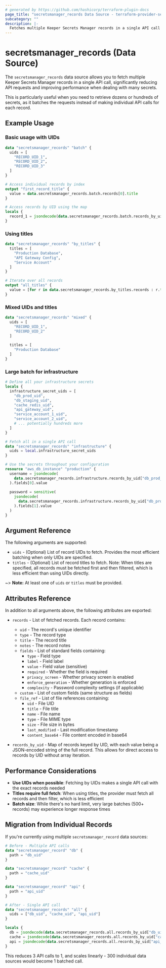 ```yaml
---
# generated by https://github.com/hashicorp/terraform-plugin-docs
page_title: "secretsmanager_records Data Source - terraform-provider-secretsmanager"
subcategory: ""
description: |-
  Fetches multiple Keeper Secrets Manager records in a single API call
---
```


# secretsmanager_records (Data Source)

The `secretsmanager_records` data source allows you to fetch multiple Keeper Secrets Manager records in a single API call, significantly reducing API requests and improving performance when dealing with many secrets.

This is particularly useful when you need to retrieve dozens or hundreds of secrets, as it batches the requests instead of making individual API calls for each record.

## Example Usage

### Basic usage with UIDs

```terraform
data "secretsmanager_records" "batch" {
  uids = [
    "RECORD_UID_1",
    "RECORD_UID_2",
    "RECORD_UID_3"
  ]
}

# Access individual records by index
output "first_record_title" {
  value = data.secretsmanager_records.batch.records[0].title
}

# Access records by UID using the map
locals {
  record_1 = jsondecode(data.secretsmanager_records.batch.records_by_uid["RECORD_UID_1"])
}
```

### Using titles

```terraform
data "secretsmanager_records" "by_titles" {
  titles = [
    "Production Database",
    "API Gateway Config",
    "Service Account"
  ]
}

# Iterate over all records
output "all_titles" {
  value = [for r in data.secretsmanager_records.by_titles.records : r.title]
}
```

### Mixed UIDs and titles

```terraform
data "secretsmanager_records" "mixed" {
  uids = [
    "RECORD_UID_1",
    "RECORD_UID_2"
  ]
  
  titles = [
    "Production Database"
  ]
}
```

### Large batch for infrastructure

```terraform
# Define all your infrastructure secrets
locals {
  infrastructure_secret_uids = [
    "db_prod_uid",
    "db_staging_uid",
    "cache_redis_uid",
    "api_gateway_uid",
    "service_account_1_uid",
    "service_account_2_uid",
    # ... potentially hundreds more
  ]
}

# Fetch all in a single API call
data "secretsmanager_records" "infrastructure" {
  uids = local.infrastructure_secret_uids
}

# Use the secrets throughout your configuration
resource "aws_db_instance" "production" {
  username = jsondecode(
    data.secretsmanager_records.infrastructure.records_by_uid["db_prod_uid"]
  ).fields[0].value
  
  password = sensitive(
    jsondecode(
      data.secretsmanager_records.infrastructure.records_by_uid["db_prod_uid"]
    ).fields[1].value
  )
}
```

## Argument Reference

The following arguments are supported:

* `uids` - (Optional) List of record UIDs to fetch. Provides the most efficient batching when only UIDs are specified.
* `titles` - (Optional) List of record titles to fetch. Note: When titles are specified, all records must be fetched first and then filtered, which is less efficient than using UIDs directly.

~> **Note:** At least one of `uids` or `titles` must be provided.

## Attributes Reference

In addition to all arguments above, the following attributes are exported:

* `records` - List of fetched records. Each record contains:
  * `uid` - The record's unique identifier
  * `type` - The record type
  * `title` - The record title
  * `notes` - The record notes
  * `fields` - List of standard fields containing:
    * `type` - Field type
    * `label` - Field label
    * `value` - Field value (sensitive)
    * `required` - Whether the field is required
    * `privacy_screen` - Whether privacy screen is enabled
    * `enforce_generation` - Whether generation is enforced
    * `complexity` - Password complexity settings (if applicable)
  * `custom` - List of custom fields (same structure as fields)
  * `file_ref` - List of file references containing:
    * `uid` - File UID
    * `title` - File title
    * `name` - File name
    * `type` - File MIME type
    * `size` - File size in bytes
    * `last_modified` - Last modification timestamp
    * `content_base64` - File content encoded in base64

* `records_by_uid` - Map of records keyed by UID, with each value being a JSON-encoded string of the full record. This allows for direct access to records by UID without array iteration.

## Performance Considerations

* **Use UIDs when possible**: Fetching by UIDs makes a single API call with the exact records needed
* **Titles require full fetch**: When using titles, the provider must fetch all records and then filter, which is less efficient
* **Batch size**: While there's no hard limit, very large batches (500+ records) may experience longer response times

## Migration from Individual Records

If you're currently using multiple `secretsmanager_record` data sources:

```terraform
# Before - Multiple API calls
data "secretsmanager_record" "db" {
  path = "db_uid"
}

data "secretsmanager_record" "cache" {
  path = "cache_uid"
}

data "secretsmanager_record" "api" {
  path = "api_uid"
}

# After - Single API call
data "secretsmanager_records" "all" {
  uids = ["db_uid", "cache_uid", "api_uid"]
}

locals {
  db = jsondecode(data.secretsmanager_records.all.records_by_uid["db_uid"])
  cache = jsondecode(data.secretsmanager_records.all.records_by_uid["cache_uid"])
  api = jsondecode(data.secretsmanager_records.all.records_by_uid["api_uid"])
}
```

This reduces 3 API calls to 1, and scales linearly - 300 individual data sources would become 1 batched call.